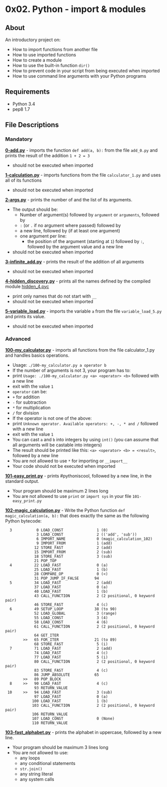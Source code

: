# 0x02. Python - import & modules
## About
An introductory project on:
- How to import functions from another file
- How to use imported functions
- How to create a module
- How to use the built-in function `dir()`
- How to prevent code in your script from being executed when imported
- How to use command line arguments with your Python programs
## Requirements
- Python 3.4
- pep8 1.7
## File Descriptions
### Mandatory
**[0-add.py](0-add.py)** - imports the function `def add(a, b):` from the file `add_0.py` and prints the result of the addition `1 + 2 = 3`
  * should not be executed when imported

**[1-calculation.py](1-calculation.py)** - imports functions from the file `calculator_1.py` and uses all of its functions
  * should not be executed when imported

**[2-args.py](2-args.py)** - prints the number of and the list of its arguments.
  * The output should be:
    * Number of argument(s) followed by `argument` or `arguments`, followed by
    * `:` (or `.` if no argument where passed) followed by
    * a new line, followed by (if at least one argument)
    * one argument per line:
      * the position of the argument (starting at `1`) followed by `:`, followed by the argument value and a new line
  * should not be executed when imported

**[3-infinite_add.py](3-infinite_add.py)** - prints the result of the addition of all arguments
  * should not be executed when imported

**[4-hidden_discovery.py](4-hidden_discovery.py)** - prints all the names defined by the compiled module [hidden_4.pyc](https://github.com/holbertonschool/0x02.py/raw/master/hidden_4.pyc)
  * print only names that do not start with `__`
  * should not be executed when imported

**[5-variable_load.py](5-variable_load.py)** - imports the variable `a` from the file `variable_load_5.py` and prints its value.
  * should not be executed when imported

### Advanced
**[100-my_calculator.py](100-my_calculator.py)** - imports all functions from the file calculator_1.py and handles basics operations.
- Usage: `./100-my_calculator.py a operator b`
 - If the number of arguments is not 3, your program has to:
  - print `Usage: ./100-my_calculator.py <a> <operator> <b>` followed with a new line
  - exit with the value `1`
 - `operator` can be:
  - `+` for addition
  - `-` for subtraction
  - `*` for multiplication
  - `/` for division
 - If the operator is not one of the above:
  - print `Unknown operator. Available operators: +, -, * and /` followed with a new line
  - exit with the value `1`
 - You can cast `a` and `b` into integers by using `int()` (you can assume that all arguments will be castable into integers)
 - The result should be printed like this: `<a> <operator> <b> = <result>`, followed by a new line
- You are not allowed to use `*` for importing or `__import__`
- Your code should not be executed when imported

**[101-easy_print.py](101-easy_print.py)** - prints #pythoniscool, followed by a new line, in the standard output.
- Your program should be maximum 2 lines long
- You are not allowed to use `print` or `import sys` in your file `101-easy_print.py`

**[102-magic_calculation.py](102-magic_calculation.py)** - Write the Python function `def magic_calculation(a, b):` that does exactly the same as the following Python bytecode:
```
  3           0 LOAD_CONST               1 (0)
              3 LOAD_CONST               2 (('add', 'sub'))
              6 IMPORT_NAME              0 (magic_calculation_102)
              9 IMPORT_FROM              1 (add)
             12 STORE_FAST               2 (add)
             15 IMPORT_FROM              2 (sub)
             18 STORE_FAST               3 (sub)
             21 POP_TOP
  4          22 LOAD_FAST                0 (a)
             25 LOAD_FAST                1 (b)
             28 COMPARE_OP               0 (<)
             31 POP_JUMP_IF_FALSE       94
  5          34 LOAD_FAST                2 (add)
             37 LOAD_FAST                0 (a)
             40 LOAD_FAST                1 (b)
             43 CALL_FUNCTION            2 (2 positional, 0 keyword pair)
             46 STORE_FAST               4 (c)
  6          49 SETUP_LOOP              38 (to 90)
             52 LOAD_GLOBAL              3 (range)
             55 LOAD_CONST               3 (4)
             58 LOAD_CONST               4 (6)
             61 CALL_FUNCTION            2 (2 positional, 0 keyword pair)
             64 GET_ITER
        >>   65 FOR_ITER                21 (to 89)
             68 STORE_FAST               5 (i)
  7          71 LOAD_FAST                2 (add)
             74 LOAD_FAST                4 (c)
             77 LOAD_FAST                5 (i)
             80 CALL_FUNCTION            2 (2 positional, 0 keyword pair)
             83 STORE_FAST               4 (c)
             86 JUMP_ABSOLUTE           65
        >>   89 POP_BLOCK
  8     >>   90 LOAD_FAST                4 (c)
             93 RETURN_VALUE
 10     >>   94 LOAD_FAST                3 (sub)
             97 LOAD_FAST                0 (a)
            100 LOAD_FAST                1 (b)
            103 CALL_FUNCTION            2 (2 positional, 0 keyword pair)
            106 RETURN_VALUE
            107 LOAD_CONST               0 (None)
            110 RETURN_VALUE
```

**[103-fast_alphabet.py](103-fast_alphabet.py)** - prints the alphabet in uppercase, followed by a new line.
- Your program should be maximum 3 lines long
- You are not allowed to use:
  - any loops
  - any conditional statements
  - `str.join()`
  - any string literal
  - any system calls
